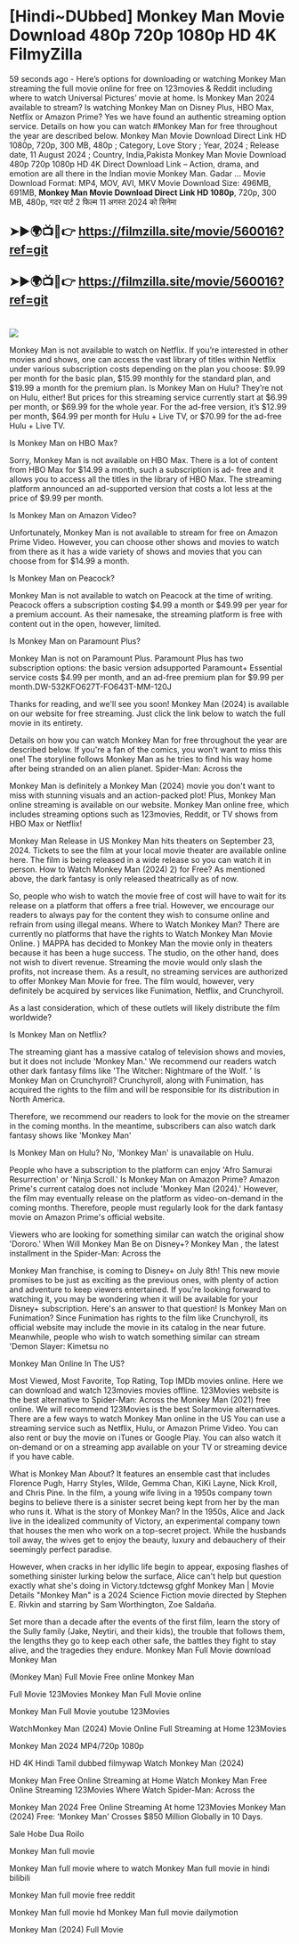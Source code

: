 # [Hindi~DUbbed] Monkey Man Movie Download 480p 720p 1080p HD 4K FilmyZilla


59 seconds ago - Here’s options for downloading or watching Monkey Man streaming the full movie online for free on 123movies & Reddit including where to watch Universal Pictures’ movie at home. Is Monkey Man 2024 available to stream? Is watching Monkey Man on Disney Plus, HBO Max, Netflix or Amazon Prime? Yes we have found an authentic streaming option service. Details on how you can watch #Monkey Man for free throughout the year are described below. Monkey Man Movie Download Direct Link HD 1080p, 720p, 300 MB, 480p ; Category, Love Story ; Year, 2024 ; Release date, 11 August 2024 ; Country, India,Pakista Monkey Man Movie Download 480p 720p 1080p HD 4K Direct Download Link – Action, drama, and emotion are all there in the Indian movie Monkey Man. Gadar ...
Movie Download Format: MP4, MOV, AVI, MKV
Movie Download Size: 496MB, 691MB, **Monkey Man Movie Download Direct Link HD 1080p**, 720p, 300 MB, 480p, गदर पार्ट 2 फिल्म 11 अगस्त 2024 को सिनेमा

## ➤►🌍📺📱👉   https://filmzilla.site/movie/560016?ref=git

## ➤►🌍📺📱👉   https://filmzilla.site/movie/560016?ref=git

#

<img src="https://image.tmdb.org/t/p/w780//9bqTFbiGCUBz7sDCJcbyb4cz4sD.jpg" />

Monkey Man is not available to watch on Netflix. If you’re interested in other movies and shows, one can access the vast library of titles within Netflix under various subscription costs depending on the plan you choose: $9.99 per month for the basic plan, $15.99 monthly for the standard plan, and $19.99 a month for the premium plan. Is Monkey Man on Hulu? They’re not on Hulu, either! But prices for this streaming service currently start at $6.99 per month, or $69.99 for the whole year. For the ad-free version, it’s $12.99 per month, $64.99 per month for Hulu + Live TV, or $70.99 for the ad-free Hulu + Live TV.

Is Monkey Man on HBO Max?

Sorry, Monkey Man is not available on HBO Max. There is a lot of content from HBO Max for $14.99 a month, such a subscription is ad- free and it allows you to access all the titles in the library of HBO Max. The streaming platform announced an ad-supported version that costs a lot less at the price of $9.99 per month.

Is Monkey Man on Amazon Video?

Unfortunately, Monkey Man is not available to stream for free on Amazon Prime Video. However, you can choose other shows and movies to watch from there as it has a wide variety of shows and movies that you can choose from for $14.99 a month.

Is Monkey Man on Peacock?

Monkey Man is not available to watch on Peacock at the time of writing. Peacock offers a subscription costing $4.99 a month or $49.99 per year for a premium account. As their namesake, the streaming platform is free with content out in the open, however, limited.

Is Monkey Man on Paramount Plus?

Monkey Man is not on Paramount Plus. Paramount Plus has two subscription options: the basic version adsupported Paramount+ Essential service costs $4.99 per month, and an ad-free premium plan for $9.99 per month.DW-532KFO627T-FO643T-MM-120J

Thanks for reading, and we'll see you soon! Monkey Man (2024) is available on our website for free streaming. Just click the link below to watch the full movie in its entirety.

Details on how you can watch Monkey Man for free throughout the year are described below. If you're a fan of the comics, you won't want to miss this one! The storyline follows Monkey Man as he tries to find his way home after being stranded on an alien planet. Spider-Man: Across the

Monkey Man is definitely a Monkey Man (2024) movie you don't want to miss with stunning visuals and an action-packed plot! Plus, Monkey Man online streaming is available on our website. Monkey Man online free, which includes streaming options such as 123movies, Reddit, or TV shows from HBO Max or Netflix!

Monkey Man Release in US Monkey Man hits theaters on September 23, 2024. Tickets to see the film at your local movie theater are available online here. The film is being released in a wide release so you can watch it in person. How to Watch Monkey Man (2024) 2) for Free? As mentioned above, the dark fantasy is only released theatrically as of now.

So, people who wish to watch the movie free of cost will have to wait for its release on a platform that offers a free trial. However, we encourage our readers to always pay for the content they wish to consume online and refrain from using illegal means. Where to Watch Monkey Man? There are currently no platforms that have the rights to Watch Monkey Man Movie Online. ) MAPPA has decided to Monkey Man the movie only in theaters because it has been a huge success. The studio, on the other hand, does not wish to divert revenue. Streaming the movie would only slash the profits, not increase them. As a result, no streaming services are authorized to offer Monkey Man Movie for free. The film would, however, very definitely be acquired by services like Funimation, Netflix, and Crunchyroll.

As a last consideration, which of these outlets will likely distribute the film worldwide?

Is Monkey Man on Netflix?

The streaming giant has a massive catalog of television shows and movies, but it does not include 'Monkey Man.' We recommend our readers watch other dark fantasy films like 'The Witcher: Nightmare of the Wolf. ' Is Monkey Man on Crunchyroll? Crunchyroll, along with Funimation, has acquired the rights to the film and will be responsible for its distribution in North America.

Therefore, we recommend our readers to look for the movie on the streamer in the coming months. In the meantime, subscribers can also watch dark fantasy shows like 'Monkey Man'

Is Monkey Man on Hulu? No, 'Monkey Man' is unavailable on Hulu.

People who have a subscription to the platform can enjoy 'Afro Samurai Resurrection' or 'Ninja Scroll.' Is Monkey Man on Amazon Prime? Amazon Prime's current catalog does not include 'Monkey Man (2024).' However, the film may eventually release on the platform as video-on-demand in the coming months. Therefore, people must regularly look for the dark fantasy movie on Amazon Prime's official website.

Viewers who are looking for something similar can watch the original show 'Dororo.' When Will Monkey Man Be on Disney+? Monkey Man , the latest installment in the Spider-Man: Across the

Monkey Man franchise, is coming to Disney+ on July 8th! This new movie promises to be just as exciting as the previous ones, with plenty of action and adventure to keep viewers entertained. If you're looking forward to watching it, you may be wondering when it will be available for your Disney+ subscription. Here's an answer to that question! Is Monkey Man on Funimation? Since Funimation has rights to the film like Crunchyroll, its official website may include the movie in its catalog in the near future. Meanwhile, people who wish to watch something similar can stream 'Demon Slayer: Kimetsu no

Monkey Man Online In The US?

Most Viewed, Most Favorite, Top Rating, Top IMDb movies online. Here we can download and watch 123movies movies offline. 123Movies website is the best alternative to Spider-Man: Across the Monkey Man (2021) free online. We will recommend 123Movies is the best Solarmovie alternatives. There are a few ways to watch Monkey Man online in the US You can use a streaming service such as Netflix, Hulu, or Amazon Prime Video. You can also rent or buy the movie on iTunes or Google Play. You can also watch it on-demand or on a streaming app available on your TV or streaming device if you have cable.

What is Monkey Man About? It features an ensemble cast that includes Florence Pugh, Harry Styles, Wilde, Gemma Chan, KiKi Layne, Nick Kroll, and Chris Pine. In the film, a young wife living in a 1950s company town begins to believe there is a sinister secret being kept from her by the man who runs it. What is the story of Monkey Man? In the 1950s, Alice and Jack live in the idealized community of Victory, an experimental company town that houses the men who work on a top-secret project. While the husbands toil away, the wives get to enjoy the beauty, luxury and debauchery of their seemingly perfect paradise.

However, when cracks in her idyllic life begin to appear, exposing flashes of something sinister lurking below the surface, Alice can't help but question exactly what she's doing in Victory.tdctewsg gfghf Monkey Man | Movie Details "Monkey Man" is a 2024 Science Fiction movie directed by Stephen E. Rivkin and starring by Sam Worthington, Zoe Saldaña.

Set more than a decade after the events of the first film, learn the story of the Sully family (Jake, Neytiri, and their kids), the trouble that follows them, the lengths they go to keep each other safe, the battles they fight to stay alive, and the tragedies they endure. Monkey Man Full Movie download Monkey Man

(Monkey Man) Full Movie Free online Monkey Man

Full Movie 123Movies Monkey Man Full Movie online

Monkey Man Full Movie youtube 123Movies

WatchMonkey Man (2024) Movie Online Full Streaming at Home 123Movies

Monkey Man 2024 MP4/720p 1080p

HD 4K Hindi Tamil dubbed filmywap Watch Monkey Man (2024)

Monkey Man Free Online Streaming at Home Watch Monkey Man Free Online Streaming 123Movies Where Watch Spider-Man: Across the

Monkey Man 2024 Free Online Streaming At home 123Movies Monkey Man (2024) Free: 'Monkey Man' Crosses $850 Million Globally in 10 Days.

Sale Hobe Dua Roilo

Monkey Man full movie

Monkey Man full movie where to watch Monkey Man full movie in hindi bilibili

Monkey Man full movie free reddit

Monkey Man full movie hd Monkey Man full movie dailymotion

Monkey Man (2024) Full Movie